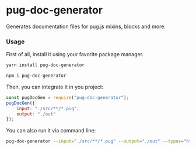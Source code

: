 # pug-doc-generator
Generates documentation files for pug.js mixins, blocks and more.

### Usage
First of all, install it using your favorite package manager.
```bash
yarn install pug-doc-generator
```

```bash
npm i pug-doc-generator
```

Then, you can integrate it in you project:

```javascript
const pugDocGen = require("pug-doc-generator");
pugDocGen({
    input: "./src/**/*.pug",
    output: "./out"
});
```

You can also run it via command line:

```bash
pug-doc-generator --input="./src/**/*.pug" --output="./out" --types="html"
```